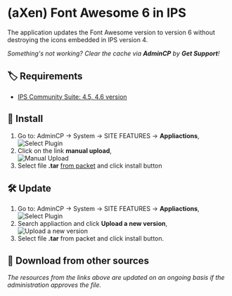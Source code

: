 # (aXen) Font Awesome 6 in IPS

The application updates the Font Awesome version to version 6 without destroying the icons embedded in IPS version 4.

_Something's not working? Clear the cache via **AdminCP** by **Get Support**!_

## 🏷️ Requirements

- [IPS Community Suite: 4.5, 4.6 version](https://invisioncommunity.com/)

## 🧰 Install

1. Go to: AdminCP -> System -> SITE FEATURES -> **Appliactions**,  
   ![Select Plugin](https://files.axendev.net/github/app/admincp_select.png)
2. Click on the link **manual upload**,  
   ![Manual Upload](https://files.axendev.net/github/app/manual_upload.png)
3. Select file **.tar** [from packet](https://github.com/aXenDeveloper/ips-app-fontawesome6/releases) and click install button

## 🛠️ Update

1. Go to: AdminCP -> System -> SITE FEATURES -> **Appliactions**,  
   ![Select Plugin](https://files.axendev.net/github/app/admincp_select.png)
2. Search appliaction and click **Upload a new version**,  
   ![Upload a new version](https://files.axendev.net/github/app/new_version_upload.png)
3. Select file **.tar** from packet and click install button.

## 🔌 Download from other sources

_The resources from the links above are updated on an ongoing basis if the administration approves the file._
